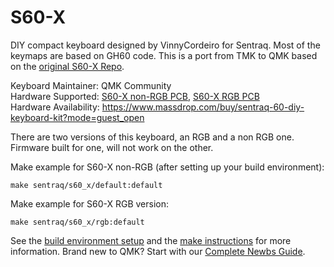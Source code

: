 # S60-X

DIY compact keyboard designed by VinnyCordeiro for Sentraq. Most of the keymaps are based on GH60 code. This is a port from TMK to QMK based on the [original S60-X Repo](https://github.com/VinnyCordeiro/tmk_keyboard).

Keyboard Maintainer: QMK Community  
Hardware Supported: [S60-X non-RGB PCB](default/), [S60-X RGB PCB](rgb/)  
Hardware Availability: https://www.massdrop.com/buy/sentraq-60-diy-keyboard-kit?mode=guest_open

There are two versions of this keyboard, an RGB and a non RGB one. Firmware built for one, will not work on the other. 

Make example for S60-X non-RGB (after setting up your build environment):

    make sentraq/s60_x/default:default

Make example for S60-X RGB version:

    make sentraq/s60_x/rgb:default

See the [build environment setup](https://docs.qmk.fm/#/getting_started_build_tools) and the [make instructions](https://docs.qmk.fm/#/getting_started_make_guide) for more information. Brand new to QMK? Start with our [Complete Newbs Guide](https://docs.qmk.fm/#/newbs).
